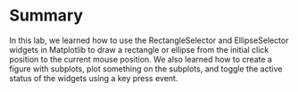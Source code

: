 # Summary

In this lab, we learned how to use the RectangleSelector and EllipseSelector widgets in Matplotlib to draw a rectangle or ellipse from the initial click position to the current mouse position. We also learned how to create a figure with subplots, plot something on the subplots, and toggle the active status of the widgets using a key press event.
